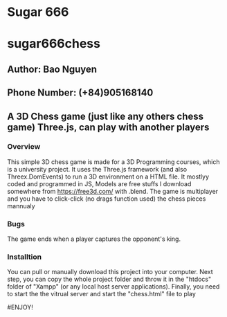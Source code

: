 # Sugar 666
# sugar666chess
## Author: Bao Nguyen
## Phone Number: (+84)905168140


## A 3D Chess game (just like any others chess game) Three.js, can play with another players

### Overview
This simple 3D chess game is made for a 3D Programming courses, which is a university project. It uses the Three.js framework (and also Threex.DomEvents) to run a 3D environment on a HTML file. It mostlyy coded and programmed in JS, Models are free stuffs I download somewhere from https://free3d.com/ with .blend. The game is multiplayer and you have to click-click (no drags function used) the chess pieces mannualy
### Bugs
The game ends when a player captures the opponent's king.
### Installtion
You can pull or manually download this project into your computer. Next step, you can copy the whole project folder and throw it in the "htdocs" folder of "Xampp" (or any local host server applications). Finally, you need to start the the vitrual server and start the "chess.html" file to play

#ENJOY! 
